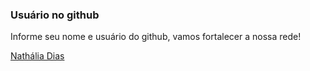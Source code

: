 ### Usuário no github 

Informe seu nome e usuário do github, vamos fortalecer a nossa rede! 

[Nathália Dias](https://github.com/nathaliadt)
